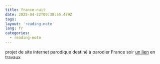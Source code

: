 ```yaml
---
title: france-nuit
date: 2025-04-22T09:38:55.479Z
tags:
layout: 'reading-note'
lang: fr
categories: 
  - reading-note
---
```

projet de site internet parodique destiné à parodier France soir 
<a href="https://france-nuit.github.io/article/">un lien</a>
en travaux
